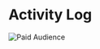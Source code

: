Activity Log
============

![Paid Audience](wiki/design/publishing/activity-log/activity-log-01.png "Paid Audience")